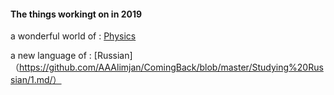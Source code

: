 #### The things workingt on in 2019

a wonderful world of : [Physics](https://github.com/AAAlimjan/ComingBack/blob/master/Physics/READM.md)

a new language of : [Russian]（https://github.com/AAAlimjan/ComingBack/blob/master/Studying%20Russian/1.md/）
            
